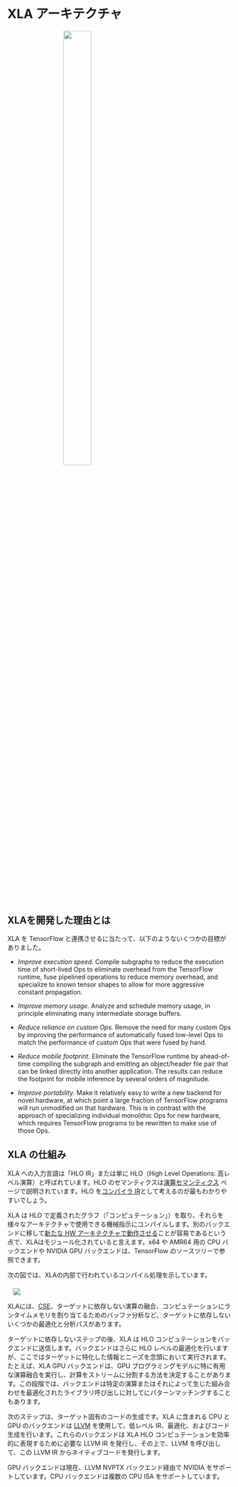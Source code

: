 # XLA アーキテクチャ

<div style="width:50%; margin:auto; margin-bottom:10px; margin-top:20px;"> <img style="width:50%" src="./images/xlalogo.png">
</div>

## XLAを開発した理由とは

XLA を TensorFlow と連携させるに当たって、以下のようないくつかの目標がありました。

- *Improve execution speed.* Compile subgraphs to reduce the execution time of short-lived Ops to eliminate overhead from the TensorFlow runtime, fuse pipelined operations to reduce memory overhead, and specialize to known tensor shapes to allow for more aggressive constant propagation.

- *Improve memory usage.* Analyze and schedule memory usage, in principle eliminating many intermediate storage buffers.

- *Reduce reliance on custom Ops.* Remove the need for many custom Ops by improving the performance of automatically fused low-level Ops to match the performance of custom Ops that were fused by hand.

- *Reduce mobile footprint.* Eliminate the TensorFlow runtime by ahead-of-time compiling the subgraph and emitting an object/header file pair that can be linked directly into another application. The results can reduce the footprint for mobile inference by several orders of magnitude.

- *Improve portability.* Make it relatively easy to write a new backend for novel hardware, at which point a large fraction of TensorFlow programs will run unmodified on that hardware. This is in contrast with the approach of specializing individual monolithic Ops for new hardware, which requires TensorFlow programs to be rewritten to make use of those Ops.

## XLA の仕組み

XLA への入力言語は「HLO IR」または単に HLO（High Level Operations: 高レベル演算）と呼ばれています。HLO のセマンティクスは[演算セマンティクス](./operation_semantics.md) ページで説明されています。HLO を[コンパイラ IR](https://www.tensorflow.org/?hl=en)として考えるのが最もわかりやすいでしょう。

XLA は HLO で定義されたグラフ（「コンピュテーション」）を取り、それらを様々なアーキテクチャで使用できる機械指示にコンパイルします。別のバックエンドに移して[新たな HW アーキテクチャで動作させる](https://www.tensorflow.org/xla/jit)ことが容易であるという点で、XLAはモジュール化されていると言えます。x64 や AMR64 用の CPU バックエンドや NVIDIA GPU バックエンドは、TensorFlow のソースツリーで参照できます。

次の図では、XLAの内部で行われているコンパイル処理を示しています。

<div style="width:95%; margin:auto; margin-bottom:10px; margin-top:20px;"><img src="./images/how-does-xla-work.png"></div>

XLAには、[CSE](https://en.wikipedia.org/wiki/Common_subexpression_elimination)、ターゲットに依存しない演算の融合、コンピュテーションにランタイムメモリを割り当てるためのバッファ分析など、ターゲットに依存しないいくつかの最適化と分析パスがあります。

ターゲットに依存しないステップの後、XLA は HLO コンピュテーションをバックエンドに送信します。バックエンドはさらに HLO レベルの最適化を行いますが、ここではターゲットに特化した情報とニーズを念頭において実行されます。たとえば、XLA GPU バックエンドは、GPU プログラミングモデルに特に有用な演算融合を実行し、計算をストリームに分割する方法を決定することがあります。この段階では、バックエンドは特定の演算またはそれによって生じた組み合わせを最適化されたライブラリ呼び出しに対してにパターンマッチングすることもあります。

次のステップは、ターゲット固有のコードの生成です。XLA に含まれる CPU と GPU のバックエンドは [LLVM](https://www.tensorflow.org/xla/developing_new_backend) を使用して、低レベル IR、最適化、およびコード生成を行います。これらのバックエンドは XLA HLO コンピュテーションを効率的に表現するために必要な LLVM IR を発行し、その上で、LLVM を呼び出して、この LLVM IR からネイティブコードを発行します。

GPU バックエンドは現在、LLVM NVPTX バックエンド経由で NVIDIA をサポートしています。CPU バックエンドは複数の CPU ISA をサポートしています。

